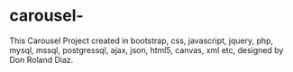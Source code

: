# carousel-
This Carousel Project created in bootstrap, css, javascript, jquery, php, mysql, mssql, postgressql, ajax, json, html5, canvas, xml etc, designed by Don Roland Diaz.
